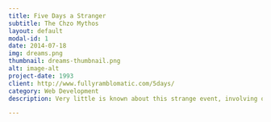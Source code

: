 ```yaml
---
title: Five Days a Stranger
subtitle: The Chzo Mythos
layout: default
modal-id: 1
date: 2014-07-18
img: dreams.png
thumbnail: dreams-thumbnail.png
alt: image-alt
project-date: 1993
client: http://www.fullyramblomatic.com/5days/
category: Web Development
description: Very little is known about this strange event, involving one John DeFoe.

---
```


